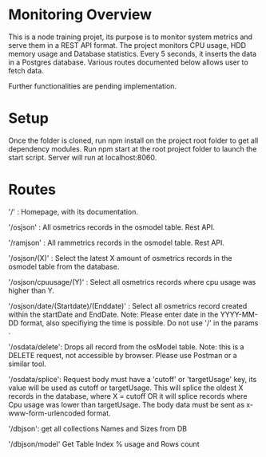 # Monitoring Overview

This is a node training projet, its purpose is to monitor system metrics and serve them in a REST API format.
The project monitors CPU usage, HDD memory usage and Database statistics. 
Every 5 seconds, it inserts the data in a Postgres database. 
Various routes documented below allows user to fetch data. 

Further functionalities are pending implementation. 

# Setup

Once the folder is cloned, run npm install on the project root folder to get all dependency modules. 
Run npm start at the root project folder to launch the start script. 
Server will run at localhost:8060.

# Routes

'/' : Homepage, with its documentation.

'/osjson' : All osmetrics records in the osmodel table. Rest API.

'/ramjson' : All rammetrics records in the osmodel table. Rest API.

'/osjson/(X)' : Select the latest X amount of osmetrics records in the osmodel table from the database.

'/osjson/cpuusage/(Y)' : Select all osmetrics records where cpu usage was higher than Y.

'/osjson/date/(Startdate)/(Enddate)' : Select all osmetrics record created within the startDate and EndDate.
Note: Please enter date in the YYYY-MM-DD format, also specifiying the time is possible. Do not use '/' in the params . 

'/osdata/delete': Drops all record from the osModel table.
Note: this is a DELETE request, not accessible by browser. Please use Postman or a similar tool.

'/osdata/splice': Request body must have a 'cutoff' or 'targetUsage' key, its value will be used as cutoff or targetUsage. 
This will splice the oldest X records in the database, where X = cutoff OR it will splice records where Cpu usage was lower than targetUsage. The body data must be sent as x-www-form-urlencoded format.

'/dbjson': get all collections Names and Sizes from DB

'/dbjson/model' Get Table Index % usage and Rows count

